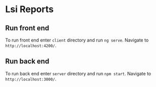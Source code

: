 # Lsi Reports

## Run front end

To run front end enter `client` directory and run `ng serve`. Navigate to `http://localhost:4200/`.

## Run back end

To run back end enter `server` directory and run `npm start`. Navigate to `http://localhost:3000/`.
